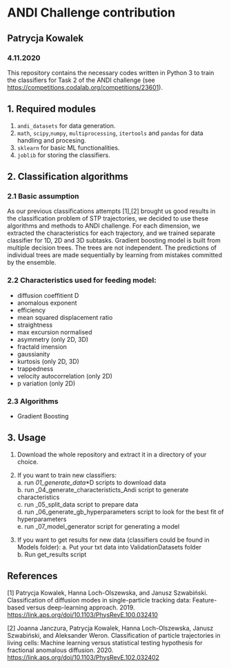# ANDI Challenge contribution
## Patrycja Kowalek
### 4.11.2020

This repository contains the necessary codes written in Python 3 to train the classifiers for Task 2 of the ANDI challenge (see https://competitions.codalab.org/competitions/23601). 


## 1. Required modules 

1. `andi_datasets` for data generation.
2. `math`, `scipy`,`numpy`, `multiprocessing`, `itertools` and `pandas` for data handling and procesing.
3. `sklearn` for basic ML functionalities.
4. `joblib` for storing the classifiers.


## 2. Classification algorithms

### 2.1 Basic assumption

As our previous classifications attempts [1],[2] brought us good results in the classification problem of STP trajectories, we decided to use these algorithms and methods to ANDI challenge.
For each dimension, we extracted the characteristics for each trajectory, and we trained separate classifier for 1D, 2D and 3D subtasks.
Gradient boosting model is built from multiple decision trees. The trees are not independent. The predictions of individual trees are made sequentially by learning from mistakes committed by the ensemble.

### 2.2 Characteristics used for feeding model:
- diffusion coeffitient D
- anomalous exponent
- efficiency
- mean squared displacement ratio
- straightness
- max excursion normalised
- asymmetry (only 2D, 3D)
- fractald imension
- gaussianity
- kurtosis (only 2D, 3D)
- trappedness 
- velocity autocorrelation (only 2D)
- p variation (only 2D)

### 2.3 Algorithms

* Gradient Boosting 

	
## 3. Usage

1. Download the whole repository and extract it in a directory of your choice.

2. If you want to train new classifiers: <br>
a. run _01_generate_data_*D scripts to download data <br>
b. run _04_generate_characteristicts_Andi script to generate characteristics <br>
c. run _05_split_data script to prepare data <br>
d. run _06_generate_gb_hyperparameters script to look for the best fit of hyperparameters <br>
e. run _07_model_generator script for generating a model <br>

3. If you want to get results for new data (classifiers could be found in Models folder):
a. Put your txt data into ValidationDatasets folder <br>
b. Run get_results script <br>


## References

[1] Patrycja Kowalek, Hanna Loch-Olszewska, and Janusz Szwabiński. Classification of diffusion modes in single-particle tracking data: Feature-based versus deep-learning approach. 2019. https://link.aps.org/doi/10.1103/PhysRevE.100.032410

[2] Joanna Janczura, Patrycja Kowalek, Hanna Loch-Olszewska, Janusz Szwabiński, and Aleksander Weron. Classification of particle trajectories in living cells: Machine learning versus statistical testing hypothesis for fractional anomalous diffusion. 2020. https://link.aps.org/doi/10.1103/PhysRevE.102.032402
